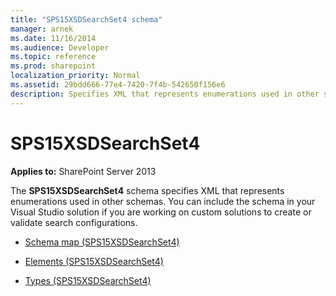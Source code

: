 ```yaml
---
title: "SPS15XSDSearchSet4 schema"
manager: arnek
ms.date: 11/16/2014
ms.audience: Developer
ms.topic: reference
ms.prod: sharepoint
localization_priority: Normal
ms.assetid: 29bdd666-77e4-7420-7f4b-542650f156e6
description: Specifies XML that represents enumerations used in other schemas.
---
```


# SPS15XSDSearchSet4

**Applies to:** SharePoint Server 2013 
 
The **SPS15XSDSearchSet4** schema specifies XML that represents enumerations used in other schemas. You can include the schema in your Visual Studio solution if you are working on custom solutions to create or validate search configurations. 

- [Schema map (SPS15XSDSearchSet4)](schema-map-sps15xsdsearchset4.md)
    
- [Elements (SPS15XSDSearchSet4)](elements-sps15xsdsearchset4.md)
    
- [Types (SPS15XSDSearchSet4)](types-sps15xsdsearchset4.md)
    

